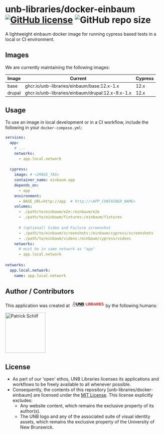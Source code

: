 # unb-libraries/docker-einbaum  [![GitHub license](https://img.shields.io/github/license/unb-libraries/docker-einbaum)](https://github.com/unb-libraries/lib.unb.ca/blob/prod/LICENSE) ![GitHub repo size](https://img.shields.io/github/repo-size/unb-libraries/docker-einbaum?label=lean%20repo%20size)
A lightweight einbaum docker image for running cypress based tests in a local or CI environment.

## Images
We are currently maintaining the following images:

| Image  | Current                                           | Cypress |
|--------|---------------------------------------------------|---------|
| base   | ghcr.io/unb-libraries/einbaum/base:12.x-1.x       | 12.x    |
| drupal | ghcr.io/unb-libraries/einbaum/drupal:12.x-9.x-1.x | 12.x    |

## Usage
To use an image in local development or in a CI workflow, include the following in your ```docker-compose.yml```:
```yaml
services:
  app:
    # ...
    networks:
      - app.local.network
  
  cypress:
    image: # <IMAGE_TAG>
    container_name: einbaum.app
    depends_on:
      - app
    environment:
      - BASE_URL=http://app  # http://<APP_CONTAINER_NAME>
    volumes:
      - ./path/to/einbaum/e2e:/einbaum/e2e
      - ./path/to/einbaum/fixtures:/einbaum/fixtures
      
      # (optional) Video and Failure screenshot
      - ./path/to/einbaum/screenshots:/einbaum/cypress/screenshots
      - ./path/to/einbaum/videos:/einbaum/cypress/videos
    networks:
      # must be in same network as "app"
      - app.local.network
        
networks:
  app.local.network:
    name: app.local.network
```

## Author / Contributors
This application was created at [![UNB Libraries](https://github.com/unb-libraries/assets/raw/master/unblibbadge.png "UNB Libraries")](https://lib.unb.ca) by the following humans:

<a href="https://github.com/patschilf"><img src="https://avatars.githubusercontent.com/u/46682967?v=4" title="Patrick Schilf" width="128" height="128"></a>

## License
- As part of our 'open' ethos, UNB Libraries licenses its applications and workflows to be freely available to all whenever possible.
- Consequently, the contents of this repository [unb-libraries/docker-einbaum] are licensed under the [MIT License](http://opensource.org/licenses/mit-license.html). This license explicitly excludes:
    - Any website content, which remains the exclusive property of its author(s).
    - The UNB logo and any of the associated suite of visual identity assets, which remains the exclusive property of the University of New Brunswick.
